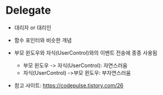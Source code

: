 # Delegate

- 대리자 or 대리인
- 함수 포인터와 비슷한 개념
- 부모 윈도우와 자식(UserControl)와의 이벤트 전송에 종종 사용됨
  - 부모  윈도우 -> 자식(UserControl): 자연스러움
  - 자식(UserControl) ->부모  윈도우: 부자연스러움

- 참고 사이트: https://codepulse.tistory.com/26